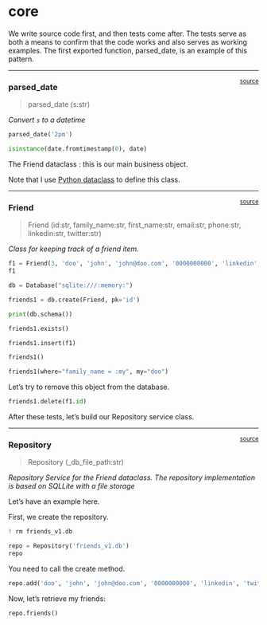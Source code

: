 # core


<!-- WARNING: THIS FILE WAS AUTOGENERATED! DO NOT EDIT! -->

We write source code first, and then tests come after. The tests serve
as both a means to confirm that the code works and also serves as
working examples. The first exported function, parsed_date, is an
example of this pattern.

------------------------------------------------------------------------

<a
href="https://github.com/chrphb/chrphb-friends/blob/main/chrphb_friends/core.py#L15"
target="_blank" style="float:right; font-size:smaller">source</a>

### parsed_date

>  parsed_date (s:str)

*Convert `s` to a datetime*

``` python
parsed_date('2pm')
```

``` python
isinstance(date.fromtimestamp(0), date)
```

The Friend dataclass : this is our main business object.

Note that I use [Python
dataclass](https://docs.python.org/3/library/dataclasses.html) to define
this class.

------------------------------------------------------------------------

<a
href="https://github.com/chrphb/chrphb-friends/blob/main/chrphb_friends/core.py#L21"
target="_blank" style="float:right; font-size:smaller">source</a>

### Friend

>  Friend (id:str, family_name:str, first_name:str, email:str, phone:str,
>              linkedin:str, twitter:str)

*Class for keeping track of a friend item.*

``` python
f1 = Friend(3, 'doo', 'john', 'john@doo.com', '0000000000', 'linkedin', 'twitter')
f1
```

``` python
db = Database("sqlite:///:memory:")
```

``` python
friends1 = db.create(Friend, pk='id')
```

``` python
print(db.schema())
```

``` python
friends1.exists()
```

``` python
friends1.insert(f1)
```

``` python
friends1()
```

``` python
friends1(where="family_name = :my", my="doo")
```

Let’s try to remove this object from the database.

``` python
friends1.delete(f1.id)
```

After these tests, let’s build our Repository service class.

------------------------------------------------------------------------

<a
href="https://github.com/chrphb/chrphb-friends/blob/main/chrphb_friends/core.py#L36"
target="_blank" style="float:right; font-size:smaller">source</a>

### Repository

>  Repository (_db_file_path:str)

*Repository Service for the Friend dataclass. The repository
implementation is based on SQLLite with a file storage*

Let’s have an example here.

First, we create the repository.

``` python
! rm friends_v1.db
```

``` python
repo = Repository('friends_v1.db')
repo
```

You need to call the create method.

``` python
repo.add('doo', 'john', 'john@doo.com', '0000000000', 'linkedin', 'twitter')
```

Now, let’s retrieve my friends:

``` python
repo.friends()
```
